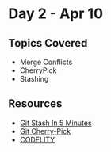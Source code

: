 # Day 2 - Apr 10

## Topics Covered

- Merge Conflicts
- CherryPick
- Stashing

## Resources

- [Git Stash In 5 Minutes](https://www.youtube.com/watch?v=lH3ZkwbVp5E&ab_channel=ColtSteele)
- [Git Cherry-Pick](https://www.atlassian.com/git/tutorials/cherry-pick#:~:text=git%20cherry%2Dpick%20is%20a,be%20useful%20for%20undoing%20changes)
- [CODELITY](https://www.notion.so/CODELITY-501dc046382c4f0aa706094f060b4272?pvs=21)